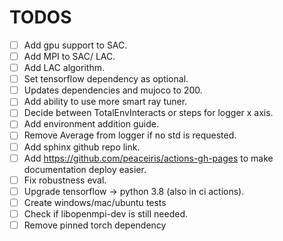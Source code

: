 # TODOS

-   [ ] Add gpu support to SAC.
-   [ ] Add MPI to SAC/ LAC.
-   [ ] Add LAC algorithm.
-   [ ] Set tensorflow dependency as optional.
-   [ ] Updates dependencies and mujoco to 200.
-   [ ] Add ability to use more smart ray tuner.
-   [ ] Decide between TotalEnvInteracts or steps for logger x axis.
-   [ ] Add environment addition guide.
-   [ ] Remove Average from logger if no std is requested.
-   [ ] Add sphinx github repo link.
-   [ ] Add https://github.com/peaceiris/actions-gh-pages to make documentation deploy easier.
-   [ ] Fix robustness eval.
-   [ ] Upgrade tensorflow -> python 3.8  (also in ci actions).
-   [ ] Create windows/mac/ubuntu tests
-   [ ] Check if libopenmpi-dev is still needed.
-   [ ] Remove pinned torch dependency

